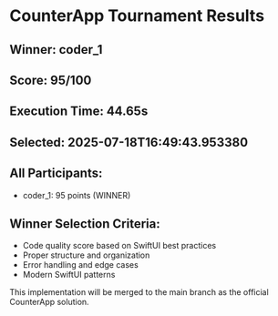 # CounterApp Tournament Results

## Winner: coder_1
## Score: 95/100
## Execution Time: 44.65s
## Selected: 2025-07-18T16:49:43.953380

## All Participants:
- coder_1: 95 points (WINNER)

## Winner Selection Criteria:
- Code quality score based on SwiftUI best practices
- Proper structure and organization
- Error handling and edge cases
- Modern SwiftUI patterns

This implementation will be merged to the main branch as the official CounterApp solution.

